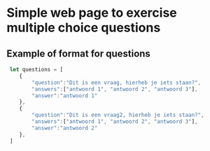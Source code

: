 # Simple web page to exercise multiple choice questions


## Example of format for questions
```javascript
 let questions = [
    {
        "question":"Dit is een vraag, hierheb je iets staan?",
        "answers":["antwoord 1", "antwoord 2", "antwoord 3"],
        "answer":"antwoord 1"
    },
    {
        "question":"Dit is een vraag2, hierheb je iets staan?",
        "answers":["antwoord 1", "antwoord 2", "antwoord 3"],
        "answer":"antwoord 2"
    },
 ]
```